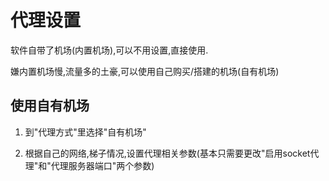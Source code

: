 # 代理设置
软件自带了机场(内置机场),可以不用设置,直接使用.

嫌内置机场慢,流量多的土豪,可以使用自己购买/搭建的机场(自有机场)

## 使用自有机场
1. 到"代理方式"里选择"自有机场"

2. 根据自己的网络,梯子情况,设置代理相关参数(基本只需要更改"启用socket代理"和"代理服务器端口"两个参数)
